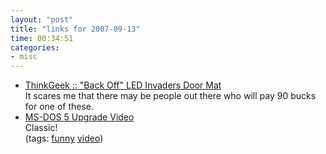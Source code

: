 ```yaml
---
layout: "post"
title: "links for 2007-09-13"
time: 00:34:51
categories: 
- misc
---
```

<ul>
	<li>
		<div><a href="http://www.thinkgeek.com/homeoffice/gear/9400/?cpg=58T">ThinkGeek :: "Back Off" LED Invaders Door Mat</a></div>
		<div>It scares me that there may be people out there who will pay 90 bucks for one of these.</div>
	</li>
	<li>
		<div><a href="http://www.collegehumor.com/video:1774935">MS-DOS 5 Upgrade Video</a></div>
		<div>Classic!</div>
		<div>(tags: <a href="http://del.icio.us/stuartdallas/funny">funny</a> <a href="http://del.icio.us/stuartdallas/video">video</a>)</div>
	</li>
</ul>
